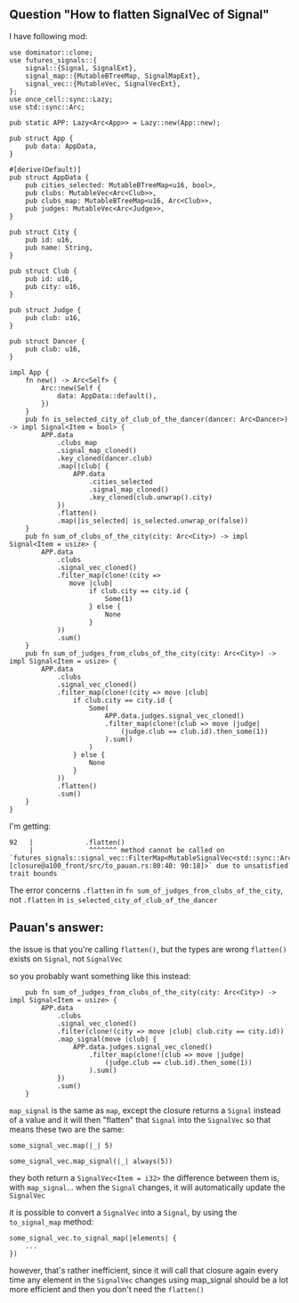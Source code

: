 ## Question "How to flatten SignalVec of Signal"

I have following mod:
```
use dominator::clone;
use futures_signals::{
    signal::{Signal, SignalExt},
    signal_map::{MutableBTreeMap, SignalMapExt},
    signal_vec::{MutableVec, SignalVecExt},
};
use once_cell::sync::Lazy;
use std::sync::Arc;

pub static APP: Lazy<Arc<App>> = Lazy::new(App::new);

pub struct App {
    pub data: AppData,
}

#[derive(Default)]
pub struct AppData {
    pub cities_selected: MutableBTreeMap<u16, bool>,
    pub clubs: MutableVec<Arc<Club>>,
    pub clubs_map: MutableBTreeMap<u16, Arc<Club>>,
    pub judges: MutableVec<Arc<Judge>>,
}

pub struct City {
    pub id: u16,
    pub name: String,
}

pub struct Club {
    pub id: u16,
    pub city: u16,
}

pub struct Judge {
    pub club: u16,
}

pub struct Dancer {
    pub club: u16,
}

impl App {
    fn new() -> Arc<Self> {
        Arc::new(Self {
            data: AppData::default(),
        })
    }
    pub fn is_selected_city_of_club_of_the_dancer(dancer: Arc<Dancer>) -> impl Signal<Item = bool> {
        APP.data
            .clubs_map
            .signal_map_cloned()
            .key_cloned(dancer.club)
            .map(|club| {
                APP.data
                    .cities_selected
                    .signal_map_cloned()
                    .key_cloned(club.unwrap().city)
            })
            .flatten()
            .map(|is_selected| is_selected.unwrap_or(false))
    }
    pub fn sum_of_clubs_of_the_city(city: Arc<City>) -> impl Signal<Item = usize> {
        APP.data
            .clubs
            .signal_vec_cloned()
            .filter_map(clone!(city =>
               move |club|
                    if club.city == city.id {
                        Some(1)
                    } else {
                        None
                    }
            ))
            .sum()
    }
    pub fn sum_of_judges_from_clubs_of_the_city(city: Arc<City>) -> impl Signal<Item = usize> {
        APP.data
            .clubs
            .signal_vec_cloned()
            .filter_map(clone!(city => move |club|
                if club.city == city.id {
                    Some(
                        APP.data.judges.signal_vec_cloned()
                        .filter_map(clone!(club => move |judge|
                            (judge.club == club.id).then_some(1))
                        ).sum()
                    )
                } else {
                    None
                }
            ))
            .flatten()
            .sum()
    }
}
```
I'm getting:
```
92   |             .flatten()
     |              ^^^^^^^ method cannot be called on `futures_signals::signal_vec::FilterMap<MutableSignalVec<std::sync::Arc<to_pauan::Club>>, [closure@a100_front/src/to_pauan.rs:80:40: 90:18]>` due to unsatisfied trait bounds
```

The error concerns `.flatten` in `fn sum_of_judges_from_clubs_of_the_city`, not `.flatten` in `is_selected_city_of_club_of_the_dancer`

## Pauan's answer:

the issue is that you're calling `flatten()`, but the types are wrong
`flatten()` exists on `Signal`, not `SignalVec`

so you probably want something like this instead:
```
    pub fn sum_of_judges_from_clubs_of_the_city(city: Arc<City>) -> impl Signal<Item = usize> {
        APP.data
            .clubs
            .signal_vec_cloned()
            .filter(clone!(city => move |club| club.city == city.id))
            .map_signal(move |club| {
                APP.data.judges.signal_vec_cloned()
                    .filter_map(clone!(club => move |judge|
                        (judge.club == club.id).then_some(1))
                    ).sum()
            })
            .sum()
    }
```

`map_signal` is the same as `map`, except the closure returns a `Signal` instead of a value
and it will then "flatten" that `Signal` into the `SignalVec`
so that means these two are the same:

```
some_signal_vec.map(|_| 5)

some_signal_vec.map_signal(|_| always(5))
```
 
they both return a `SignalVec<Item = i32>`
the difference between them is, with `map_signal`... when the `Signal` changes, it will automatically update the `SignalVec`

it is possible to convert a `SignalVec` into a `Signal`, by using the `to_signal_map` method:
```
some_signal_vec.to_signal_map(|elements| {
    ...
})
```
however, that's rather inefficient, since it will call that closure again every time any element in the `SignalVec` changes
using map_signal should be a lot more efficient
and then you don't need the `flatten()`

